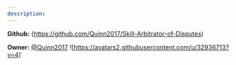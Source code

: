 ```yaml
---
description: 
---
```



**Github:** (https://github.com/Quinn2017/Skill-Arbitrator-of-Disputes)

**Owner:** [@Quinn2017](https://github.com/Quinn2017) ![https://avatars2.githubusercontent.com/u/32936713?v=4]

